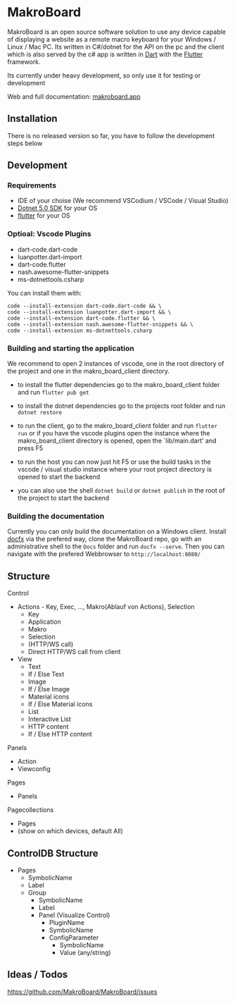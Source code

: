 # MakroBoard

MakroBoard is an open source software solution to use any device capable of displaying a website as a remote macro keyboard for your Windows / Linux / Mac PC.
Its written in C#/dotnet for the API on the pc and the client which is also served by the c# app is written in [Dart](https://dart.dev) with the [Flutter](https://flutter.dev) framework.

Its currently under heavy development, so only use it for testing or development

Web and full documentation: [makroboard.app](https://makroboard.app)

## Installation

There is no released version so far, you have to follow the development steps below

## Development

### Requirements

- IDE of your choise (We recommend VSCodium / VSCode / Visual Studio)
- [Dotnet 5.0 SDK](https://dotnet.microsoft.com/download/dotnet/5.0) for your OS
- [flutter](https://flutter.dev/docs/get-started/install) for your OS

### Optioal: Vscode Plugins

- dart-code.dart-code
- luanpotter.dart-import
- dart-code.flutter
- nash.awesome-flutter-snippets
- ms-dotnettools.csharp

You can install them with:

    code --install-extension dart-code.dart-code && \
    code --install-extension luanpotter.dart-import && \
    code --install-extension dart-code.flutter && \
    code --install-extension nash.awesome-flutter-snippets && \
    code --install-extension ms-dotnettools.csharp

### Building and starting the application

We recommend to open 2 instances of vscode, one in the root directory of the project and one in the makro_board_client directory.

- to install the flutter dependencies go to the makro_board_client folder and run `flutter pub get`
- to install the dotnet dependencies go to the projects root folder and run `dotnet restore`

- to run the client, go to the makro_board_client folder and run `flutter run` or if you have the vscode plugins open the instance where the makro_board_client directory is opened, open the `lib/main.dart' and press F5

- to run the host you can now just hit F5 or use the build tasks in the vscode / visual studio instance where your root project directory is opened to start the backend 
- you can also use the shell `dotnet build` or `dotnet publish` in the root of the project to start the backend

### Building the documentation

Currently you can only build the documentation on a Windows client. Install [docfx](https://dotnet.github.io/docfx/tutorial/docfx_getting_started.html#2-use-docfx-as-a-command-line-tool) via the prefered way, clone the MakroBoard repo, go with an administrative shell to the `Docs` folder and run `docfx --serve`. Then you can navigate with the prefered Webbrowser to `http://localhost:8080/`

## Structure

Control

- Actions - Key, Exec, ..., Makro(Ablauf von Actions), Selection
  - Key
  - Application
  - Makro
  - Selection
  - (HTTP/WS call)
  - Direct HTTP/WS call from client
- View
  - Text
  - If / Else Text
  - Image
  - If / Else Image
  - Material icons
  - If / Else Material icons
  - List
  - Interactive List
  - HTTP content
  - If / Else HTTP content

Panels

- Action
- Viewconfig

Pages

- Panels

Pagecollections

- Pages
- (show on which devices, default All)

## ControlDB Structure

- Pages
  - SymbolicName
  - Label
  * Group
    - SymbolicName
    - Label
    * Panel (Visualize Control)
      - PluginName
      - SymbolicName
      * ConfigParameter
        - SymbolicName
        - Value (any/string)

## Ideas / Todos

https://github.com/MakroBoard/MakroBoard/issues
